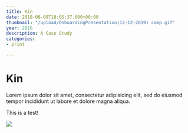 ```yaml
---
title: Kin
date: 2018-08-09T18:05:37.000+00:00
thumbnail: "/upload/OnboardingPresentation(12-12-2019) comp.gif"
year: 2016
description: A Case Study
categories:
- print

---
```

# Kin

Lorem ipsum dolor sit amet, consectetur adipisicing elit, sed do eiusmod tempor incididunt ut labore et dolore magna aliqua.

This is a test!

![](/upload/photo-1516906736502-5d3fedc3019a.jpeg)